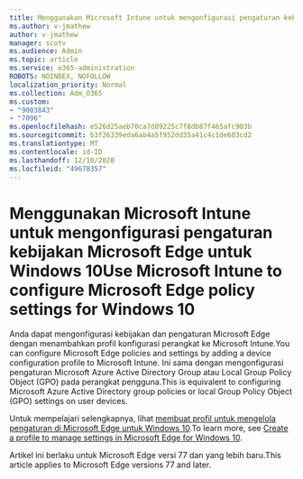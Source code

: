 ```yaml
---
title: Menggunakan Microsoft Intune untuk mengonfigurasi pengaturan kebijakan Microsoft Edge untuk Windows 10
ms.author: v-jmathew
author: v-jmathew
manager: scotv
ms.audience: Admin
ms.topic: article
ms.service: o365-administration
ROBOTS: NOINDEX, NOFOLLOW
localization_priority: Normal
ms.collection: Adm_O365
ms.custom:
- "9003843"
- "7096"
ms.openlocfilehash: e526d25aeb70ca7d89225c7f8db87f465afc903b
ms.sourcegitcommit: b3f26339eda6ab4a5f952dd35a41c4c1de603cd2
ms.translationtype: MT
ms.contentlocale: id-ID
ms.lasthandoff: 12/10/2020
ms.locfileid: "49678357"
---
```

# <a name="use-microsoft-intune-to-configure-microsoft-edge-policy-settings-for-windows-10"></a><span data-ttu-id="4ab54-102">Menggunakan Microsoft Intune untuk mengonfigurasi pengaturan kebijakan Microsoft Edge untuk Windows 10</span><span class="sxs-lookup"><span data-stu-id="4ab54-102">Use Microsoft Intune to configure Microsoft Edge policy settings for Windows 10</span></span>

<span data-ttu-id="4ab54-103">Anda dapat mengonfigurasi kebijakan dan pengaturan Microsoft Edge dengan menambahkan profil konfigurasi perangkat ke Microsoft Intune.</span><span class="sxs-lookup"><span data-stu-id="4ab54-103">You can configure Microsoft Edge policies and settings by adding a device configuration profile to Microsoft Intune.</span></span> <span data-ttu-id="4ab54-104">Ini sama dengan mengonfigurasi pengaturan Microsoft Azure Active Directory Group atau Local Group Policy Object (GPO) pada perangkat pengguna.</span><span class="sxs-lookup"><span data-stu-id="4ab54-104">This is equivalent to configuring Microsoft Azure Active Directory group policies or local Group Policy Object (GPO) settings on user devices.</span></span>

<span data-ttu-id="4ab54-105">Untuk mempelajari selengkapnya, lihat [membuat profil untuk mengelola pengaturan di Microsoft Edge untuk Windows 10](https://go.microsoft.com/fwlink/?linkid=2133700).</span><span class="sxs-lookup"><span data-stu-id="4ab54-105">To learn more, see [Create a profile to manage settings in Microsoft Edge for Windows 10](https://go.microsoft.com/fwlink/?linkid=2133700).</span></span>

<span data-ttu-id="4ab54-106">Artikel ini berlaku untuk Microsoft Edge versi 77 dan yang lebih baru.</span><span class="sxs-lookup"><span data-stu-id="4ab54-106">This article applies to Microsoft Edge versions 77 and later.</span></span>
